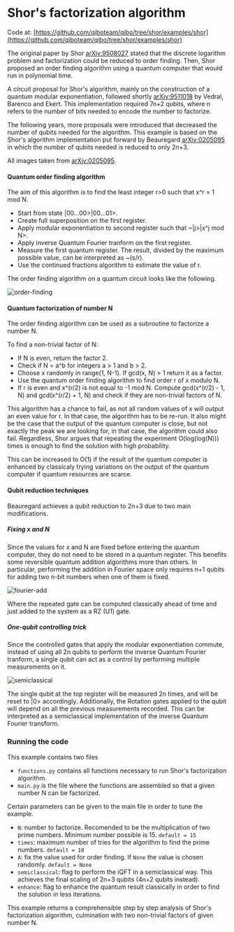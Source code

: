 # Shor's factorization algorithm

Code at: [https://github.com/qiboteam/qibo/tree/shor/examples/shor](https://github.com/qiboteam/qibo/tree/shor/examples/shor)

The original paper by Shor [arXiv:9508027](https://arxiv.org/abs/quant-ph/9508027) stated that the discrete logarithm problem and factorization could be reduced to order finding. Then, Shor proposed an order finding algorithm using a quantum computer that would run in polynomial time. 

A circuit proposal for Shor's algorithm, mainly on the construction of a quantum modular exponentiation, followed shortly [arXiv:9511018](https://arxiv.org/abs/quant-ph/9511018) by Vedral, Barenco and Ekert. This implementation required 7n+2 qubits, where n refers to the number of bits needed to encode the number to factorize.

The following years, more proposals were introduced that decreased the number of qubits needed for the algorithm. This example is based on the Shor's algorithm implementation put forward by Beauregard [arXiv:0205095](https://arxiv.org/abs/quant-ph/0205095) in which the number of qubits needed is reduced to only 2n+3.

All images taken from [arXiv:0205095](https://arxiv.org/abs/quant-ph/0205095).

#### Quantum order finding algorithm

The aim of this algorithm is to find the least integer r>0 such that x^r = 1 mod N.

- Start from state |00...00>|00...01>.
- Create full superposition on the first register.
- Apply modular exponentiation to second register such that ~|j>|x^j mod N>.
- Apply inverse Quantum Fourier tranform on the first register.
- Measure the first quantum register. The result, divided by the maximum possible value, can be interpreted as ~(s/r).
- Use the continued fractions algorithm to estimate the value of r.

The order finding algorithm on a quantum circuit looks like the following.

![order-finding](images/order-finding.png)

#### Quantum factorization of number N

The order finding algorithm can be used as a subroutine to factorize a number N.

To find a non-trivial factor of N:

- If N is even, return the factor 2.
- Check if N = a^b for integers a > 1 and b > 2.
- Choose x randomly in range(1, N-1). If gcd(x, N) > 1 return it as a factor.
- Use the quantum order finding algorithm to find order r of x modulo N.
- If r is even and x^(r/2) is not equal to -1 mod N. Compute gcd(x^(r/2) - 1, N) and gcd(x^(r/2) + 1, N) and check if they are non-trivial factors of N.

This algorithm has a chance to fail, as not all random values of x will output an even value for r. In that case, the algorithm has to be re-run. It also might be the case that the output of the quantum computer is close, but not exactly the peak we are looking for, in that case, the algorithm could also fail. Regardless, Shor argues that repeating the experiment O(log(log(N))) times is enough to find the solution with high probability.

This can be increased to O(1) if the result of the quantum computer is enhanced by classicaly trying variations on the output of the quantum computer if quantum resources are scarce.

#### Qubit reduction techniques

Beauregard achieves a qubit reduction to 2n+3 due to two main modifications. 

##### Fixing x and N

Since the values for x and N are fixed before entering the quantum computer, they do not need to be stored in a quantum register. This benefits some reversible quantum addition algorithms more than others. In particular, performing the addition in Fourier space only requires n+1 qubits for adding two n-bit numbers when one of them is fixed.

![fourier-add](images/determined-fourier-addition.png)

Where the repeated gate can be computed classically ahead of time and just added to the system as a RZ (U1) gate.

##### One-qubit controlling trick

Since the controlled gates that apply the modular exponentiation commute, instead of using all 2n qubits to perform the inverse Quantum Fourier tranform, a single qubit can act as a control by performing multiple measurements on it.

![semiclassical](images/semiclassical.png)

The single qubit at the top register will be measured 2n times, and will be reset to |0> accordingly. Additionally, the Rotation gates applied to the qubit will depend on all the previous measurements recorded. This can be interpreted as a semiclassical implementation of the inverse Quantum Fourier transform.

### Running the code

This example contains two files
- `functions.py` contains all functions necessary to run Shor's factorization algorithm.
- `main.py` is the file where the functions are assembled so that a given number N can be factorized.

Certain parameters can be given to the main file in order to tune the example.
- `N`: number to factorize. Recomended to be the multiplication of two prime numbers. Minimum number possible is 15. `default = 15`
- `times`: maximum number of tries for the algorithm to find the prime numbers. `default = 10`
- `A`: fix the value used for order finding. If `None` the value is chosen randomly. `default = None`
- `semiclassical`: flag to perform the iQFT in a semiclassical way. This achieves the final scaling of 2n+3 qubits (4n+2 qubits instead).
- `enhance`: flag to enhance the quantum result classically in order to find the solution in less iterations.

This example returns a comprehensible step by step analysis of Shor's factorization algorithm, culmination with two non-trivial factors of given number N.

